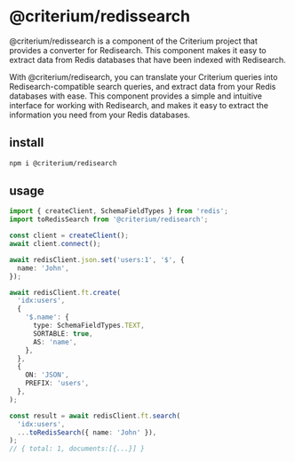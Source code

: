 # @criterium/redissearch

@criterium/redissearch is a component of the Criterium project that provides a converter for Redisearch. This component makes it easy to extract data from Redis databases that have been indexed with Redisearch.

With @criterium/redisearch, you can translate your Criterium queries into Redisearch-compatible search queries, and extract data from your Redis databases with ease. This component provides a simple and intuitive interface for working with Redisearch, and makes it easy to extract the information you need from your Redis databases.

## install

```sh
npm i @criterium/redisearch
```

## usage

```ts
import { createClient, SchemaFieldTypes } from 'redis';
import toRedisSearch from '@criterium/redisearch';

const client = createClient();
await client.connect();

await redisClient.json.set('users:1', '$', {
  name: 'John',
});

await redisClient.ft.create(
  'idx:users',
  {
    '$.name': {
      type: SchemaFieldTypes.TEXT,
      SORTABLE: true,
      AS: 'name',
    },
  },
  {
    ON: 'JSON',
    PREFIX: 'users',
  },
);

const result = await redisClient.ft.search(
  'idx:users',
  ...toRedisSearch({ name: 'John' }),
);
// { total: 1, documents:[{...}] }
```
